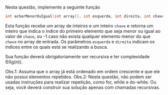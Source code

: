 Nesta questão, implemente a seguinte função

```c++ 
int acharMenorOuIgual(int array[], int esquerda, int direita, int chave)
```

 Esta função recebe um array de inteiros e um inteiro ``chave`` e retorna um inteiro que indica o índice do primeiro elemento que seja menor ou igual ao valor de ``chave``, ou -1 caso não exista qualquer elemento menor do que ``chave`` no array de entrada. Os parâmetros ``esquerda`` e ``direita`` indicam os índices entre os quais está se realizando a busca.
 
 Sua função deverá obrigatoriamente ser recursiva e ter complexidade Θ(lg(n)).

Obs.1: Assuma que o array já está ordenado em ordem crescente e que ele não possui elementos repetidos.
Obs.2: Nesta questão, não podem ser usadas instruções para realizar repetição, como for, while e do-while. Ou seja, você deverá construir sua solução apenas com chamadas recursivas.